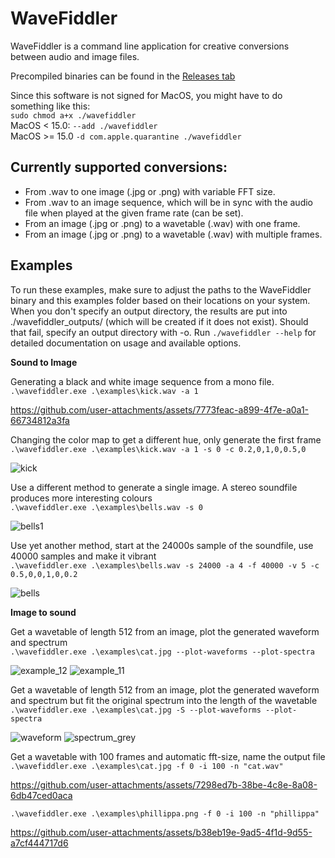 # WaveFiddler
WaveFiddler is a command line application for creative conversions between audio and image files.

Precompiled binaries can be found in the [Releases tab](https://github.com/Leon-Focker/WaveFiddler/releases/)

Since this software is not signed for MacOS, you might have to do something like this:<br>
``sudo chmod a+x ./wavefiddler``<br>
MacOS < 15.0: ``--add ./wavefiddler`` <br>
MacOS >= 15.0 ``-d com.apple.quarantine ./wavefiddler``

## Currently supported conversions:
- From .wav to one image (.jpg or .png) with variable FFT size.
- From .wav to an image sequence, which will be in sync with the audio file when played at the given frame rate (can be set).
- From an image (.jpg or .png) to a wavetable (.wav) with one frame.
- From an image (.jpg or .png) to a wavetable (.wav) with multiple frames.

## Examples
To run these examples, make sure to adjust the paths to the WaveFiddler binary and this examples folder based on their locations on your system. When you don't specify an output directory, the results are put into ./wavefiddler_outputs/ (which will be created if it does not exist). Should that fail, specify an output directory with -o. Run ``./wavefiddler --help`` for detailed documentation on usage and available options. 

**Sound to Image**

Generating a black and white image sequence from a mono file.<br>
``.\wavefiddler.exe .\examples\kick.wav -a 1``

https://github.com/user-attachments/assets/7773feac-a899-4f7e-a0a1-66734812a3fa

Changing the color map to get a different hue, only generate the first frame<br>
``.\wavefiddler.exe .\examples\kick.wav -a 1 -s 0 -c 0.2,0,1,0,0.5,0``

![kick](https://github.com/user-attachments/assets/3765e391-443a-43d4-934c-928efd2dc602)

Use a different method to generate a single image. A stereo soundfile produces more interesting colours<br>
``.\wavefiddler.exe .\examples\bells.wav -s 0``

![bells1](https://github.com/user-attachments/assets/ffe9e2bf-3c3d-4fe4-a774-cacfa56aa64c)

Use yet another method, start at the 24000s sample of the soundfile, use 40000 samples and make it vibrant<br>
``.\wavefiddler.exe .\examples\bells.wav -s 24000 -a 4 -f 40000 -v 5 -c 0.5,0,0,1,0,0.2``

![bells](https://github.com/user-attachments/assets/bd739e06-2808-4dac-bec2-a0b926e4e47c)

**Image to sound**

Get a wavetable of length 512 from an image, plot the generated waveform and spectrum<br>
``.\wavefiddler.exe .\examples\cat.jpg --plot-waveforms --plot-spectra``

![example_12](https://github.com/user-attachments/assets/8b380739-405e-4079-a3d8-8f730c753955)
![example_11](https://github.com/user-attachments/assets/ef0a774f-8c28-4ae2-82bd-47261d160847)

Get a wavetable of length 512 from an image, plot the generated waveform and spectrum but fit the original spectrum into the length of the wavetable<br>
``.\wavefiddler.exe .\examples\cat.jpg -S --plot-waveforms --plot-spectra``

![waveform](https://github.com/user-attachments/assets/013add22-ce85-48f3-856a-83da052e2299)
![spectrum_grey](https://github.com/user-attachments/assets/2748740c-0a77-4766-b7a2-f8b032daff63)

Get a wavetable with 100 frames and automatic fft-size, name the output file<br>
``.\wavefiddler.exe .\examples\cat.jpg -f 0 -i 100 -n "cat.wav"``

https://github.com/user-attachments/assets/7298ed7b-38be-4c8e-8a08-6db47ced0aca

``.\wavefiddler.exe .\examples\phillippa.png -f 0 -i 100 -n "phillippa"``

https://github.com/user-attachments/assets/b38eb19e-9ad5-4f1d-9d55-a7cf444717d6
